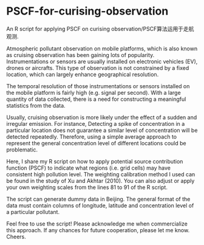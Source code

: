# PSCF-for-curising-observation
An R script for applying PSCF on curising observation/PSCF算法运用于走航观测.

Atmospheric pollutant observation on mobile platforms, which is also known as cruising observation has been gaining lots of popularity. Instrumentations or sensors are usually installed on electronic vehicles (EV), drones or aircrafts. This type of observation is not constrained by a fixed location, which can largely enhance geographical resolution.

The temporal resolution of those instrumentations or sensors installed on the mobile platform is fairly high (e.g. signal per second). With a large quantity of data collected, there is a need for constructing a meaningful statistics from the data.

Usually, cruising observation is more likely under the effect of a sudden and irregular emission. For instance, Detecting a spike of concentration in a particular location does not guarantee a similar level of concentration will be detected repeatedly. Therefore, using a simple average approach to represent the general concentration level of different locations could be problematic.

Here, I share my R script on how to apply potential source contribution function (PSCF) to indicate what regions (i.e. grid cells) may have consistent high pollution level. The weighting calibration method I used can be found in the study of Xu and Akhtar (2010). You can also adjust or apply your own weighting scales from the lines 81 to 91 of the R script.

The script can generate dummy data in Beijing. The general format of the data must contain columns of longitude, latitude and concentration level of a particular pollutant.

Feel free to use the script! Please acknowledge me when commercialize this approach. If any chances for future cooperation, please let me know. Cheers.
